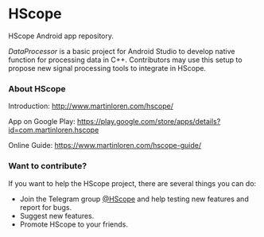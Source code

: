 # HScope
HScope Android app repository.

*DataProcessor* is a basic project for Android Studio to develop native function for processing data in C++. Contributors may use this setup to propose new signal processing tools to integrate in HScope.


<h3><a name="about_hscope"></a>About HScope<a href="#about_hscope" class="section_anchor"></a></h3>

Introduction: http://www.martinloren.com/hscope/

App on Google Play: https://play.google.com/store/apps/details?id=com.martinloren.hscope

Online Guide: https://www.martinloren.com/hscope-guide/

<h3><a name="Want_to_contribute?"></a>Want to contribute?<a href="#Want_to_contribute?" class="section_anchor"></a></h3>
<p>If you want to help the HScope project, there are several things you can do: </p>
<ul>
   <li>Join the Telegram group <a href="https://t.me/hscope">@HScope</a> and help testing new features and report for bugs.</li>
   <li>Suggest new features.</li>
   <li>Promote HScope to your friends.</li>
</ul>
